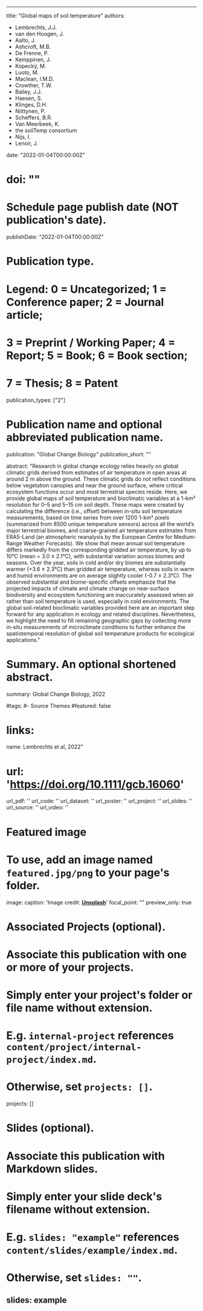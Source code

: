  ---
title: "Global maps of soil temperature"
authors:
- Lembrechts, J.J.
- van den Hoogen, J.
- Aalto, J.
- Ashcroft, M.B.
- De Frenne, P.
- Kemppinen, J.
- Kopecký, M.
- Luoto, M.
- Maclean, I.M.D.
- Crowther, T.W.
- Bailey, J.J.
- Haesen, S.
- Klinges, D.H.
- Niittynen, P.
- Scheffers, B.R.
- Van Meerbeek, K.
- the soilTemp consortium
- Nijs, I.
- Lenoir, J.

date: "2022-01-04T00:00:00Z"
# doi: ""

# Schedule page publish date (NOT publication's date).
publishDate: "2022-01-04T00:00:00Z"

# Publication type.
# Legend: 0 = Uncategorized; 1 = Conference paper; 2 = Journal article;
# 3 = Preprint / Working Paper; 4 = Report; 5 = Book; 6 = Book section;
# 7 = Thesis; 8 = Patent
publication_types: ["2"]

# Publication name and optional abbreviated publication name.
publication: "Global Change Biology"
publication_short: ""

abstract: "Research in global change ecology relies heavily on global climatic grids derived from estimates of air temperature in open areas at around 2 m above the ground. These climatic grids do not reflect conditions below vegetation canopies and near the ground surface, where critical ecosystem functions occur and most terrestrial species reside. Here, we provide global maps of soil temperature and bioclimatic variables at a 1-km² resolution for 0–5 and 5–15 cm soil depth. These maps were created by calculating the difference (i.e., offset) between in-situ soil temperature measurements, based on time series from over 1200 1-km² pixels (summarized from 8500 unique temperature sensors) across all the world’s major terrestrial biomes, and coarse-grained air temperature estimates from ERA5-Land (an atmospheric reanalysis by the European Centre for Medium-Range Weather Forecasts). We show that mean annual soil temperature differs markedly from the corresponding gridded air temperature, by up to 10°C (mean = 3.0 ± 2.1°C), with substantial variation across biomes and seasons. Over the year, soils in cold and/or dry biomes are substantially warmer (+3.6 ± 2.3°C) than gridded air temperature, whereas soils in warm and humid environments are on average slightly cooler (-0.7 ± 2.3°C). The observed substantial and biome-specific offsets emphasize that the projected impacts of climate and climate change on near-surface biodiversity and ecosystem functioning are inaccurately assessed when air rather than soil temperature is used, especially in cold environments. The global soil-related bioclimatic variables provided here are an important step forward for any application in ecology and related disciplines. Nevertheless, we highlight the need to fill remaining geographic gaps by collecting more in-situ measurements of microclimate conditions to further enhance the spatiotemporal resolution of global soil temperature products for ecological applications."
# Summary. An optional shortened abstract.
summary: Global Change Biology, 2022

#tags:
#- Source Themes
#featured: false

# links:
name: Lembrechts et al, 2022"
# url: 'https://doi.org/10.1111/gcb.16060'
url_pdf: ''
url_code: ''
url_dataset: ''
url_poster: ''
url_project: ''
url_slides: ''
url_source: ''
url_video: ''

# Featured image
# To use, add an image named `featured.jpg/png` to your page's folder. 
image:
  caption: 'Image credit: [**Unsplash**](blog.pensoft.net)'
  focal_point: ""
  preview_only: true

# Associated Projects (optional).
#   Associate this publication with one or more of your projects.
#   Simply enter your project's folder or file name without extension.
#   E.g. `internal-project` references `content/project/internal-project/index.md`.
#   Otherwise, set `projects: []`.
projects: []

# Slides (optional).
#   Associate this publication with Markdown slides.
#   Simply enter your slide deck's filename without extension.
#   E.g. `slides: "example"` references `content/slides/example/index.md`.
#   Otherwise, set `slides: ""`.
slides: example
---
